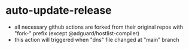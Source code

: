 # auto-update-release
- all necessary github actions are forked from their original repos with "fork-" prefix (except @adguard/hostlist-compiler)
- this action will triggered when "dns" file changed at "main" branch
